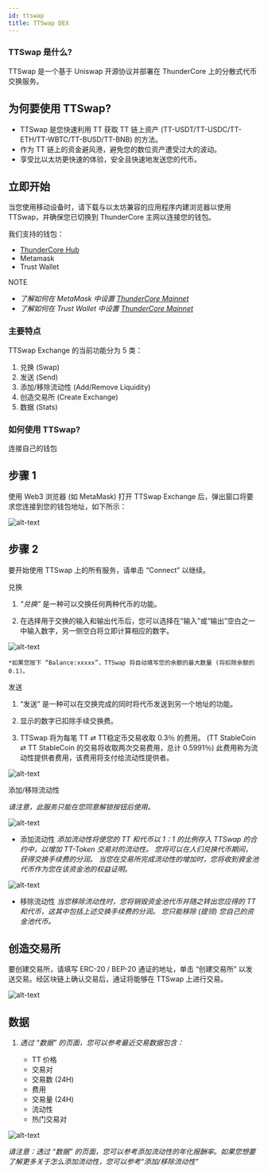 ```yaml
---
id: ttswap
title: TTSwap DEX
---
```


### TTSwap 是什么? 
TTSwap 是一个基于 Uniswap 开源协议并部署在 ThunderCore 上的分散式代币交换服务。 

## 为何要使用 TTSwap?
* TTSwap 是您快速利用 TT 获取 TT 链上资产 (TT-USDT/TT-USDC/TT-ETH/TT-WBTC/TT-BUSD/TT-BNB) 的方法。
* 作为 TT 链上的资金避风港，避免您的数位资产遭受过大的波动。
* 享受比以太坊更快速的体验，安全且快速地发送您的代币。

## 立即开始
当您使用移动设备时，请下载与以太坊兼容的应用程序内建浏览器以使用 TTSwap，并确保您已切换到 ThunderCore 主网以连接您的钱包。 

我们支持的钱包：
* [ThunderCore Hub](https://support-center.thundercore.com/docs/get-wallet/)
* Metamask
* Trust Wallet

NOTE
* _了解如何在 MetaMask 中设置 [ThunderCore Mainnet](https://support-center-cn.thundercore.com/docs/metamask/)_
* _了解如何在 Trust Wallet 中设置 [ThunderCore Mainnet](https://support-center-cn.thundercore.com/docs/trust-wallet/)_


### 主要特点
TTSwap Exchange 的当前功能分为 5 类：
1. 兑换 (Swap) 
2. 发送 (Send)
3. 添加/移除流动性 (Add/Remove Liquidity)
4. 创造交易所 (Create Exchange) 
5. 数据 (Stats)

### 如何使用 TTSwap? 
连接自己的钱包

## 步骤 1
使用 Web3 浏览器 (如 MetaMask) 打开 TTSwap Exchange 后，弹出窗口将要求您连接到您的钱包地址，如下所示：

![alt-text](assets/img/ttswap/ttswap_1.png)


## 步骤 2
要开始使用 TTSwap 上的所有服务，请单击 “Connect” 以继续。 

兑换

1. _"兑换”_ 是一种可以交换任何两种代币的功能。

2. 在选择用于交换的输入和输出代币后，您可以选择在“输入”或“输出”空白之一中输入数字，另一侧空白将立即计算相应的数字。

![alt-text](assets/img/ttswap/ttswap_2.png)

	*如果您按下 “Balance:xxxxx”，TTSwap 将自动填写您的余额的最大数量 (将扣除余额的0.1)。


发送

1. “发送” 是一种可以在交换完成的同时将代币发送到另一个地址的功能。

2. 显示的数字已扣除手续交换费。

3. TTSwap 将为每笔 TT ⇄ TT稳定币交易收取 0.3％ 的费用。 (TT StableCoin ⇄ TT StableCoin 的交易将收取两次交易费用，总计 0.5991％) 此费用称为流动性提供者费用，该费用将支付给流动性提供者。 

![alt-text](assets/img/ttswap/ttswap_3.png)



添加/移除流动性

_请注意，此服务只能在您同意解锁按钮后使用。_

![alt-text](assets/img/ttswap/ttswap_4.png)

* 添加流动性
	*添加流动性将使您的 TT 和代币以 1：1 的比例存入 TTSwap 的合约中，以增加 TT-Token 交易对的流动性。*
	*您将可以在人们兑换代币期间，获得交换手续费的分润。*
	*当您在交易所完成流动性的增加时，您将收到資金池代币作为您在该资金池的权益证明。*

![alt-text](assets/img/ttswap/ttswap_5.png)


* 移除流动性
	*当您移除流动性时，您将销毁资金池代币并随之转出您应得的 TT 和代币，这其中包括上述交换手续费的分润。*
	*您只能移除 (提领) 您自己的资金池代币。*


## 创造交易所
要创建交易所，请填写 ERC-20 / BEP-20 通证的地址，单击 “创建交易所” 以发送交易。经区块链上确认交易后，通证将能够在 TTSwap 上进行交易。

![alt-text](assets/img/ttswap/ttswap_6.png)


## 数据

1. _透过 “数据” 的页面，您可以参考最近交易数据包含：_ 

	* TT 价格
	* 交易对
	* 交易数 (24H)
	* 费用
	* 交易量 (24H)
	* 流动性
	* 热门交易对

![alt-text](assets/img/ttswap/ttswap_7.png)


_请注意：透过 “数据” 的页面，您可以参考添加流动性的年化报酬率。如果您想要了解更多关于怎么添加流动性，您可以参考“添加/移除流动性”_

